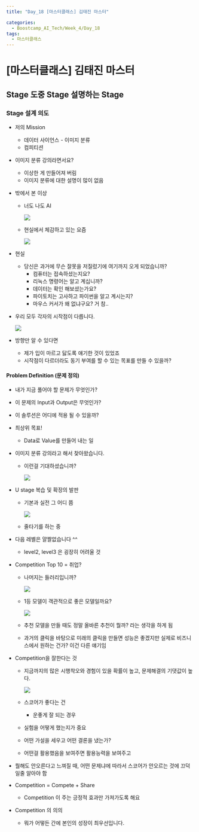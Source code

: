 ```yaml
---
title: "Day_18 [마스터클래스] 김태진 마스터"

categories:
  - Boostcamp_AI_Tech/Week_4/Day_18
tags:
  - 마스터클래스
---
```


# [마스터클래스] 김태진 마스터

## Stage 도중 Stage 설명하는 Stage

### Stage 설계 의도

- 저의 Mission
  - 데이터 사이언스 - 이미지 분류
  - 컴피티션
  
- 이미지 분류 강의라면서요?
  - 이상한 게 만들어져 버림
  - 이미지 분류에 대한 설명이 많이 없음

- 밖에서 본 이상
  - 너도 나도 AI
  
    ![]({{site.url}}/assets/images/2021-08-26-18-13-05.png)

  - 현실에서 체감하고 있는 요즘

    ![]({{site.url}}/assets/images/2021-08-26-18-13-38.png)

- 현실
  - 당신은 과거에 무슨 잘못을 저질렀기에 여기까지 오게 되었습니까?
    - 컴퓨터는 접속하셨는지요?
    - 리눅스 명령어는 알고 계십니까?
    - 데이터는 확인 해보셨는가요?
    - 파이토치는 고사하고 파이썬을 알고 계시는지?
    - 마우스 커서가 왜 없냐구요? 거 참..

- 우리 모두 각자의 시작점이 다릅니다.

    ![]({{site.url}}/assets/images/2021-08-26-18-14-58.png)

- 방향만 알 수 있다면
  - 제가 입이 마르고 닳도록 얘기한 것이 있었죠
  - 시작점이 다르더라도 동기 부여를 할 수 있는 목표를 만들 수 있을까?

#### Problem Definition (문제 정의)

- 내가 지금 풀어야 할 문제가 무엇인가?
- 이 문제의 Input과 Output은 무엇인가?
- 이 솔루션은 어디에 적용 될 수 있을까?

- 최상위 목표!
  - Data로 Value를 만들어 내는 일

- 이미지 분류 강의라고 해서 찾아왔습니다.
  - 이런걸 기대하셨습니까?
    
    ![]({{site.url}}/assets/images/2021-08-26-18-20-48.png)

- U stage 복습 및 확장의 발판
  - 기본과 실전 그 어디 쯤

    ![]({{site.url}}/assets/images/2021-08-26-18-21-20.png)

  - 줄타기를 하는 중

- 다음 레벨은 얄짤없습니다 ^^
  - level2, level3 은 굉장히 어려울 것

- Competition Top 10 = 취업?
  - 나머지는 들러리입니까?

    ![]({{site.url}}/assets/images/2021-08-26-18-24-46.png)

  - 1등 모델이 객관적으로 좋은 모델일까요?

    ![]({{site.url}}/assets/images/2021-08-26-18-25-45.png)

  - 추천 모델을 만들 때도 정말 올바른 추천이 뭘까? 라는 생각을 하게 됨
  - 과거의 클릭을 바탕으로 미래의 클릭을 만들면 성능은 좋겠지만 실제로 비즈니스에서 원하는 건가? 이건 다른 얘기임

- Competition을 잘한다는 것
  - 지금까지의 많은 시행착오와 경험이 있을 확률이 높고, 문제해결의 기댓값이 높다.

    ![]({{site.url}}/assets/images/2021-08-26-18-27-23.png)

  - 스코어가 좋다는 건 
    - 운좋게 잘 되는 경우

  - 실험을 어떻게 했는지가 중요
  - 어떤 가설을 세우고 어떤 결론을 냈는가?
  - 어떤걸 활용했음을 보여주면 활용능력을 보여주고

- 뭘해도 안오른다고 느껴질 때, 어떤 문제냐에 따라서 스코어가 안오르는 것에 끄덕일줄 알아야 함

- Competition = Compete + Share
  - Competition 이 주는 긍정적 효과만 가져가도록 해요

- Competition 의 의의
  - 뭐가 어떻든 간에 본인의 성장이 최우선입니다.
